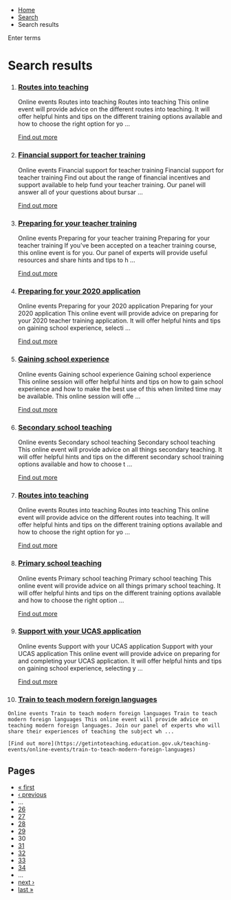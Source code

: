 *   [Home](/)
*   [Search](/search)
*   Search results

Enter terms 

Search results
==============

1.  ### [Routes into teaching](https://getintoteaching.education.gov.uk/teaching-events/online-events/routes-into-teaching)
    
    Online events Routes into teaching Routes into teaching This online event will provide advice on the different routes into teaching. It will offer helpful hints and tips on the different training options available and how to choose the right option for yo ...
    
    [Find out more](https://getintoteaching.education.gov.uk/teaching-events/online-events/routes-into-teaching)
    
2.  ### [Financial support for teacher training](https://getintoteaching.education.gov.uk/teaching-events/online-events/financial-support-for-teacher-training-0)
    
    Online events Financial support for teacher training Financial support for teacher training Find out about the range of financial incentives and support available to help fund your teacher training. Our panel will answer all of your questions about bursar ...
    
    [Find out more](https://getintoteaching.education.gov.uk/teaching-events/online-events/financial-support-for-teacher-training-0)
    
3.  ### [Preparing for your teacher training](https://getintoteaching.education.gov.uk/teaching-events/online-events/preparing-for-your-teacher-training)
    
    Online events Preparing for your teacher training Preparing for your teacher training If you've been accepted on a teacher training course, this online event is for you. Our panel of experts will provide useful resources and share hints and tips to h ...
    
    [Find out more](https://getintoteaching.education.gov.uk/teaching-events/online-events/preparing-for-your-teacher-training)
    
4.  ### [Preparing for your 2020 application](https://getintoteaching.education.gov.uk/teaching-events/online-events/preparing-for-your-2020-application)
    
    Online events Preparing for your 2020 application Preparing for your 2020 application This online event will provide advice on preparing for your 2020 teacher training application. It will offer helpful hints and tips on gaining school experience, selecti ...
    
    [Find out more](https://getintoteaching.education.gov.uk/teaching-events/online-events/preparing-for-your-2020-application)
    
5.  ### [Gaining school experience](https://getintoteaching.education.gov.uk/teaching-events/online-events/gaining-school-experience-0)
    
    Online events Gaining school experience Gaining school experience This online session will offer helpful hints and tips on how to gain school experience and how to make the best use of this when limited time may be available. This online session will offe ...
    
    [Find out more](https://getintoteaching.education.gov.uk/teaching-events/online-events/gaining-school-experience-0)
    
6.  ### [Secondary school teaching](https://getintoteaching.education.gov.uk/teaching-events/online-events/secondary-school-teaching)
    
    Online events Secondary school teaching Secondary school teaching This online event will provide advice on all things secondary teaching. It will offer helpful hints and tips on the different secondary school training options available and how to choose t ...
    
    [Find out more](https://getintoteaching.education.gov.uk/teaching-events/online-events/secondary-school-teaching)
    
7.  ### [Routes into teaching](https://getintoteaching.education.gov.uk/teaching-events/online-events/routes-into-teaching-1)
    
    Online events Routes into teaching Routes into teaching This online event will provide advice on the different routes into teaching. It will offer helpful hints and tips on the different training options available and how to choose the right option for yo ...
    
    [Find out more](https://getintoteaching.education.gov.uk/teaching-events/online-events/routes-into-teaching-1)
    
8.  ### [Primary school teaching](https://getintoteaching.education.gov.uk/teaching-events/online-events/primary-school-teaching-2)
    
    Online events Primary school teaching Primary school teaching This online event will provide advice on all things primary school teaching. It will offer helpful hints and tips on the different training options available and how to choose the right option ...
    
    [Find out more](https://getintoteaching.education.gov.uk/teaching-events/online-events/primary-school-teaching-2)
    
9.  ### [Support with your UCAS application](https://getintoteaching.education.gov.uk/teaching-events/online-events/support-with-your-ucas-application)
    
    Online events Support with your UCAS application Support with your UCAS application This online event will provide advice on preparing for and completing your UCAS application. It will offer helpful hints and tips on gaining school experience, selecting y ...
    
    [Find out more](https://getintoteaching.education.gov.uk/teaching-events/online-events/support-with-your-ucas-application)
    
10.  ### [Train to teach modern foreign languages](https://getintoteaching.education.gov.uk/teaching-events/online-events/train-to-teach-modern-foreign-languages)
    
    Online events Train to teach modern foreign languages Train to teach modern foreign languages This online event will provide advice on teaching modern foreign languages. Join our panel of experts who will share their experiences of teaching the subject wh ...
    
    [Find out more](https://getintoteaching.education.gov.uk/teaching-events/online-events/train-to-teach-modern-foreign-languages)
    

Pages
-----

*   [« first](/search/site "Go to first page")
*   [‹ previous](/search/site?page=28 "Go to previous page")
*   …
*   [26](/search/site?page=25 "Go to page 26")
*   [27](/search/site?page=26 "Go to page 27")
*   [28](/search/site?page=27 "Go to page 28")
*   [29](/search/site?page=28 "Go to page 29")
*   30
*   [31](/search/site?page=30 "Go to page 31")
*   [32](/search/site?page=31 "Go to page 32")
*   [33](/search/site?page=32 "Go to page 33")
*   [34](/search/site?page=33 "Go to page 34")
*   …
*   [next ›](/search/site?page=30 "Go to next page")
*   [last »](/search/site?page=1032 "Go to last page")